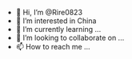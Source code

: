 - 👋 Hi, I’m @Rire0823
- 👀 I’m interested in China
- 🌱 I’m currently learning ...
- 💞️ I’m looking to collaborate on ...
- 📫 How to reach me ...

<!---
Rire0823/Rire0823 is a ✨ special ✨ repository because its `README.md` (this file) appears on your GitHub profile.
You can click the Preview link to take a look at your changes.
--->
